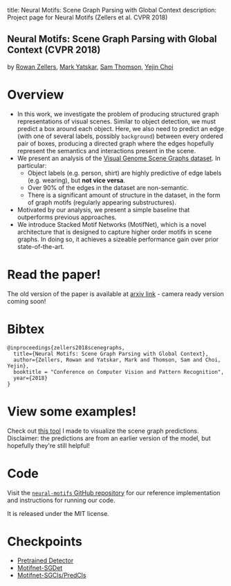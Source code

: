 title: Neural Motifs: Scene Graph Parsing with Global Context
description: Project page for Neural Motifs (Zellers et al. CVPR 2018)

## Neural Motifs: Scene Graph Parsing with Global Context (CVPR 2018)
by [Rowan Zellers](https://rowanzellers.com), [Mark Yatskar](https://homes.cs.washington.edu/~my89/), [Sam Thomson](https://http://samthomson.com/), [Yejin Choi](https://homes.cs.washington.edu/~yejin/)

# Overview

* In this work, we investigate the problem of producing structured graph representations of visual scenes. Similar to object detection, we must predict a box around each object. Here, we also need to predict an edge (with one of several labels, possibly `background`) between every ordered pair of boxes, producing a directed graph where the edges hopefully represent the semantics and interactions present in the scene.
* We present an analysis of the [Visual Genome Scene Graphs dataset](http://visualgenome.org/). In particular:
    * Object labels (e.g. person, shirt) are highly predictive of edge labels (e.g. wearing), but **not vice versa**.
    * Over 90% of the edges in the dataset are non-semantic.
    * There is a significant amount of structure in the dataset, in the form of graph motifs (regularly appearing substructures). 
* Motivated by our analysis, we present a simple baseline that outperforms previous approaches.
* We introduce Stacked Motif Networks (MotifNet), which is a novel architecture that is designed to capture higher order motifs in scene graphs. In doing so, it achieves a sizeable performance gain over prior state-of-the-art.

# Read the paper!
The old version of the paper is available at [arxiv link](https://arxiv.org/abs/1711.06640) - camera ready version coming soon!

# Bibtex
```
@inproceedings{zellers2018scenegraphs,
  title={Neural Motifs: Scene Graph Parsing with Global Context},
  author={Zellers, Rowan and Yatskar, Mark and Thomson, Sam and Choi, Yejin},
  booktitle = "Conference on Computer Vision and Pattern Recognition",  
  year={2018}
}
```

# View some examples!

Check out [this tool](rowanzellers.com/scenegraph2/) I made to visualize the scene graph predictions. Disclaimer: the predictions are from an earlier version of the model, but hopefully they're still helpful!

# Code

Visit the [`neural-motifs` GitHub repository](https://github.com/rowanz/neural-motifs) for our reference implementation and instructions for running our code.

It is released under the MIT license.

# Checkpoints
* [Pretrained Detector](https://drive.google.com/open?id=11zKRr2OF5oclFL47kjFYBOxScotQzArX)
* [Motifnet-SGDet](https://drive.google.com/open?id=1thd_5uSamJQaXAPVGVOUZGAOfGCYZYmb)
* [Motifnet-SGCls/PredCls](https://drive.google.com/open?id=12qziGKYjFD3LAnoy4zDT3bcg5QLC0qN6)

